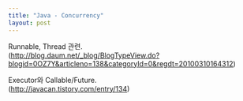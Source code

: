 ```yaml
---
title: "Java - Concurrency"
layout: post
---
```




Runnable, Thread 관련.  
(http://blog.daum.net/_blog/BlogTypeView.do?blogid=0OZ7Y&articleno=138&categoryId=0&regdt=20100310164312)


Executor와 Callable/Future.  
(http://javacan.tistory.com/entry/134)
